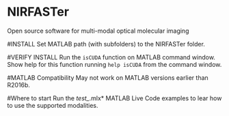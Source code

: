# NIRFASTer
Open source software for multi-modal optical molecular imaging

#INSTALL
Set MATLAB path (with subfolders) to the NIRFASTer folder.

#VERIFY INSTALL
Run the `isCUDA` function on MATLAB command window.
Show help for this function running `help isCUDA` from the command window.

#MATLAB Compatibility
May not work on MATLAB versions earlier than R2016b.

#Where to start
Run the *test_*.mlx* MATLAB Live Code examples to lear how to use the supported modalities.
